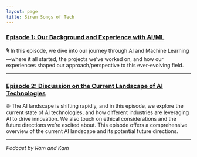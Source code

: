 ```yaml
---
layout: page
title: Siren Songs of Tech
---
```


### [Episode 1: Our Background and Experience with AI/ML](https://www.youtube.com/live/56p9QDIWmAM?feature=shared)  
🎙️ In this episode, we dive into our journey through AI and Machine Learning—where it all started, the projects we’ve worked on, and how our experiences shaped our approach/perspective to this ever-evolving field.  


---  


### [Episode 2: Discussion on the Current Landscape of AI Technologies](https://www.youtube.com/live/56p9QDIWmAM?feature=shared)  
🌐 The AI landscape is shifting rapidly, and in this episode, we explore the current state of AI technologies, and how different industries are leveraging AI to drive innovation. We also touch on ethical considerations and the future directions we’re excited about. This episode offers a comprehensive overview of the current AI landscape and its potential future directions.  


---  


*Podcast by Ram and Kam*  
